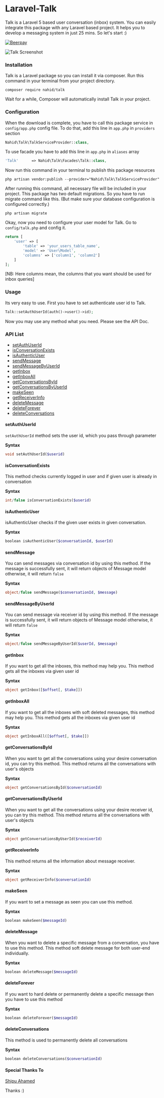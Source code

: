 # Laravel-Talk

Talk is a Laravel 5 based user conversation (inbox) system. You can easily integrate this package with any Laravel based project. It helps you to develop a messaging system in just 25 mins. So let's start :)

[![Beerpay](https://beerpay.io/nahid/talk/badge.svg)](https://beerpay.io/nahid/talk)

   
   
![Talk Screenshot](http://i.imgur.com/ELqGVrx.png?1 "Talk Conversation System")

### Installation

Talk is a Laravel package so you can install it via composer. Run this command in your terminal from your project directory.

```
composer require nahid/talk
```

Wait for a while, Composer will automatically install Talk in your project.

### Configuration

When the download is complete, you have to call this package service in `config/app.php` config file. To do that, add this line in `app.php` in `providers` section

```php
Nahid\Talk\TalkServiceProvider::class,
```

To use facade you have to add this line in `app.php` in `aliases` array

```php
'Talk'      => Nahid\Talk\Facades\Talk::class,
```

Now run this command in your terminal to publish this package resources

```
php artisan vendor:publish --provider="Nahid\Talk\TalkServiceProvider"
```

After running this command, all necessary file will be included in your project. This package has two default migrations. So you have to run migrate command like this. (But make sure your database configuration is configured correctly.)

```shell
php artisan migrate
```

Okay, now you need to configure your user model for Talk. Go to `config/talk.php` and config it.

```php
return [
    'user' => [
        'table' => 'your_users_table_name',
        'model' => 'User\Model',
        'columns' => ['column1', 'column2']
    ]
];
```

[NB: Here columns mean, the columns that you want should be used for inbox queries]


### Usage

Its very easy to use. First you have to set authenticate user id to Talk. 

```php
Talk::setAuthUserId(auth()->user()->id);
```

Now you may use any method what you need. Please see the API Doc.

### API List


- [setAuthUserId](https://github.com/nahid/talk#setauthuserid)
- [isConversationExists](https://github.com/nahid/talk#isconversationexists)
- [isAuthenticUser](https://github.com/nahid/talk#isauthenticuser)
- [sendMessage](https://github.com/nahid/talk#sendmessage)
- [sendMessageByUserId](https://github.com/nahid/talk#sendmessagebyuserid)
- [getInbox](https://github.com/nahid/talk#getinbox)
- [getInboxAll](https://github.com/nahid/talk#getinboxAll)
- [getConversationsById](https://github.com/nahid/talk#getconversationbyid)
- [getConversationsByUserId](https://github.com/nahid/talk#getconversationbyuserid)
- [makeSeen](https://github.com/nahid/talk#makeseen)
- [getReceiverInfo](https://github.com/nahid/talk#getreceiverinfo)
- [deleteMessage](https://github.com/nahid/talk#deletemessage)
- [deleteForever](https://github.com/nahid/talk#deleteforever)
- [deleteConversations](https://github.com/nahid/talk#deleteconversations)


#### setAuthUserId

`setAuthUserId` method sets the user id, which you pass through parameter

**Syntax**

```php
void setAuthUserId($userid)
```


#### isConversationExists

This method checks currently logged in user and if given user is already in conversation

**Syntax**

```php
int/false isConversationExists($userid)
```

#### isAuthenticUser

isAuthenticUser checks if  the given user exists in given conversation.

**Syntax**

```php
boolean isAuthenticUser($conversationId, $userId)
```

#### sendMessage

You can send messages via conversation id by using this method. If the message is successfully sent, it will return objects of Message model otherwise, it will return `false`

**Syntax**

```php
object/false sendMessage($conversationId, $message)
```

#### sendMessageByUserId

You can send message via receiver id by using this method. If the message is successfully sent, it will return objects of Message model otherwise, it will return `false`

**Syntax**

```php
object/false sendMessageByUserId($userId, $message)
```

#### getInbox

If you want to get all the inboxes, this method may help you. This method gets all the inboxes via given user id

**Syntax**

```php
object getInbox([$offset[, $take]])
```

#### getInboxAll

If you want to get all the inboxes with soft deleted messages, this method may help you. This method gets all the inboxes via given user id

**Syntax**

```php
object getInboxAll([$offset[, $take]])
```

#### getConversationsById

When you want to get all the conversations using your desire conversation id, you can try this method. This method returns all the conversations with user's objects

**Syntax**

```php
object getConversationsById($conversationId)
```

#### getConversationsByUserId

When you want to get all the conversations using your desire receiver id, you can try this method. This method returns all the conversations with user's objects

**Syntax**

```php
object getConversationsByUserId($receiverId)
```


#### getReceiverInfo

This method returns all the information about message receiver. 

**Syntax**

```php
object getReceiverInfo($conversationId)
```

#### makeSeen

If you want to set a message as seen you can use this method.

**Syntax**

```php
boolean makeSeen($messageId)
```

#### deleteMessage

When you want to delete a specific message from a conversation, you have to use this method. This method soft delete message for both user-end individually.

**Syntax**

```php
boolean deleteMessage($messageId)
```

#### deleteForever

If you want to hard delete or permanently delete a specific message then you have to use this method

**Syntax**

```php
boolean deleteForever($messageId)
```

#### deleteConversations

This method is used to permanently delete all conversations

**Syntax**

```php
boolean deleteConversations($conversationId)
```


#### Special Thanks To
[Shipu Ahamed](https://github.com/shipu)

Thanks :)
